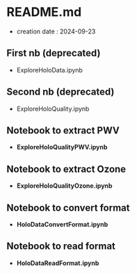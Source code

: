 # README.md

- creation date : 2024-09-23

## First nb (deprecated)
- ExploreHoloData.ipynb

## Second nb (deprecated)
- ExploreHoloQuality.ipynb

## Notebook to extract PWV
- **ExploreHoloQualityPWV.ipynb**

## Notebook to extract Ozone
- **ExploreHoloQualityOzone.ipynb**


## Notebook to convert format
- **HoloDataConvertFormat.ipynb**

## Notebook to read format 
- **HoloDataReadFormat.ipynb**
